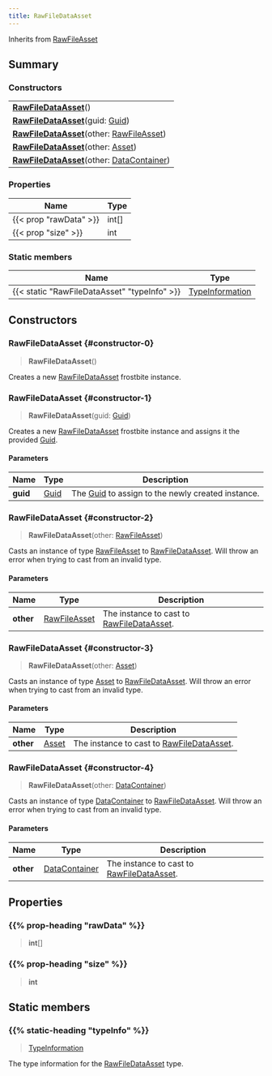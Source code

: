 ```yaml
---
title: RawFileDataAsset
---
```


Inherits from 
[RawFileAsset](/vext/ref/fb/rawfileasset)

## Summary
### Constructors
| |
| ----------- |
| **[RawFileDataAsset](#constructor-0)**() |
| **[RawFileDataAsset](#constructor-1)**(guid: [Guid](/vext/ref/shared/class/guid)) |
| **[RawFileDataAsset](#constructor-2)**(other: [RawFileAsset](/vext/ref/fb/rawfileasset)) |
| **[RawFileDataAsset](#constructor-3)**(other: [Asset](/vext/ref/fb/asset)) |
| **[RawFileDataAsset](#constructor-4)**(other: [DataContainer](/vext/ref/shared/class/datacontainer)) |

### Properties
| Name | Type |
| ---- | ---- |
| {{< prop "rawData" >}} | int[] |
| {{< prop "size" >}} | int |

### Static members
| Name | Type |
| ---- | ---- |
| {{< static "RawFileDataAsset" "typeInfo" >}} | [TypeInformation](/vext/ref/shared/class/typeinformation) |

## Constructors
### RawFileDataAsset {#constructor-0}
> **RawFileDataAsset**()

Creates a new [RawFileDataAsset](/vext/ref/fb/rawfiledataasset) frostbite instance.

### RawFileDataAsset {#constructor-1}
> **RawFileDataAsset**(guid: [Guid](/vext/ref/shared/class/guid))

Creates a new [RawFileDataAsset](/vext/ref/fb/rawfiledataasset) frostbite instance and assigns it the provided [Guid](/vext/ref/shared/class/guid).

#### Parameters
| Name | Type | Description |
| ---- | ---- | ----------- |
| **guid** | [Guid](/vext/ref/shared/class/guid) | The [Guid](/vext/ref/shared/class/guid) to assign to the newly created instance. |

### RawFileDataAsset {#constructor-2}
> **RawFileDataAsset**(other: [RawFileAsset](/vext/ref/fb/rawfileasset))

Casts an instance of type [RawFileAsset](/vext/ref/fb/rawfileasset) to [RawFileDataAsset](/vext/ref/fb/rawfiledataasset). Will throw an error when trying to cast from an invalid type.

#### Parameters
| Name | Type | Description |
| ---- | ---- | ----------- |
| **other** | [RawFileAsset](/vext/ref/fb/rawfileasset) | The instance to cast to [RawFileDataAsset](/vext/ref/fb/rawfiledataasset). |

### RawFileDataAsset {#constructor-3}
> **RawFileDataAsset**(other: [Asset](/vext/ref/fb/asset))

Casts an instance of type [Asset](/vext/ref/fb/asset) to [RawFileDataAsset](/vext/ref/fb/rawfiledataasset). Will throw an error when trying to cast from an invalid type.

#### Parameters
| Name | Type | Description |
| ---- | ---- | ----------- |
| **other** | [Asset](/vext/ref/fb/asset) | The instance to cast to [RawFileDataAsset](/vext/ref/fb/rawfiledataasset). |

### RawFileDataAsset {#constructor-4}
> **RawFileDataAsset**(other: [DataContainer](/vext/ref/shared/class/datacontainer))

Casts an instance of type [DataContainer](/vext/ref/shared/class/datacontainer) to [RawFileDataAsset](/vext/ref/fb/rawfiledataasset). Will throw an error when trying to cast from an invalid type.

#### Parameters
| Name | Type | Description |
| ---- | ---- | ----------- |
| **other** | [DataContainer](/vext/ref/shared/class/datacontainer) | The instance to cast to [RawFileDataAsset](/vext/ref/fb/rawfiledataasset). |

## Properties
### {{% prop-heading "rawData" %}}
> **int**[]

### {{% prop-heading "size" %}}
> **int**

## Static members
### {{% static-heading "typeInfo" %}}
> [TypeInformation](/vext/ref/shared/class/typeinformation)

The type information for the [RawFileDataAsset](/vext/ref/fb/rawfiledataasset) type.


